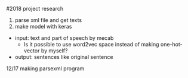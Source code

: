 #2018 project research 
1. parse xml file and get texts
2. make model with keras 
- input: text and part of speech by mecab
  -  Is it possible to use word2vec space instead of making one-hot-vector by myself?
- output: sentences like original sentence

12/17 making parsexml program